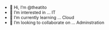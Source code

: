 - 👋 Hi, I’m @theatito
- 👀 I’m interested in ... IT 
- 🌱 I’m currently learning ... Cloud
- 💞️ I’m looking to collaborate on ... Adminstration


<!---
theatito/theatito is a ✨ special ✨ repository because its `README.md` (this file) appears on your GitHub profile.
You can click the Preview link to take a look at your changes.
--->
